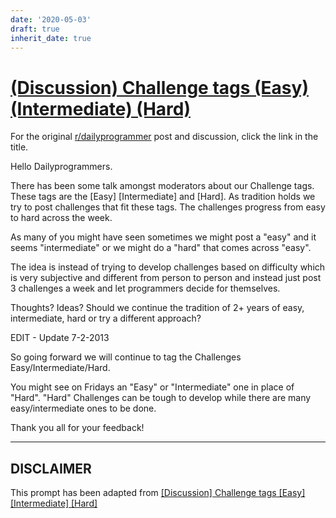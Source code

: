 ```yaml
---
date: '2020-05-03'
draft: true
inherit_date: true
---
```


# [(Discussion) Challenge tags (Easy) (Intermediate) (Hard)](https://www.reddit.com/r/dailyprogrammer/comments/28kl7b/discussion_challenge_tags_easy_intermediate_hard/)

For the original [r/dailyprogrammer](https://www.reddit.com/r/dailyprogrammer/) post and discussion, click the link in the title.

Hello Dailyprogrammers. 

There has been some talk amongst moderators about our Challenge tags. These tags are the [Easy] [Intermediate] and [Hard]. As tradition holds we try to post challenges that fit these tags. The challenges progress from easy to hard across the week.

As many of you might have seen sometimes we might post a "easy" and it seems "intermediate" or we might do a "hard" that comes across "easy".

The idea is instead of trying to develop challenges based on difficulty which is very subjective and different from person to person and instead just post 3 challenges a week and let programmers decide for themselves.

Thoughts? Ideas? Should we continue the tradition of 2+ years of easy, intermediate, hard or try a different approach?

EDIT - Update 7-2-2013

So going forward we will continue to tag the Challenges Easy/Intermediate/Hard. 

You might see on Fridays an "Easy" or "Intermediate" one in place of "Hard". "Hard" Challenges can be tough to develop while there are many easy/intermediate ones to be done.

Thank you all for your feedback!


----
## **DISCLAIMER**
This prompt has been adapted from [[Discussion] Challenge tags [Easy] [Intermediate] [Hard]](https://www.reddit.com/r/dailyprogrammer/comments/28kl7b/discussion_challenge_tags_easy_intermediate_hard/
)
